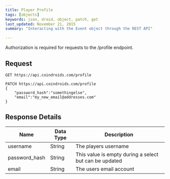 ```yaml
---
title: Player Profile
tags: [objects]
keywords: json, droid, object, patch, get
last_updated: November 21, 2015
summary: "Interacting with the Event object through the REST API"

---
```


Authorization is required for requests to the /profile endpoint.

## Request

```HTTP
GET https://api.coindroids.com/profile
```

```HTTP
PATCH https://api.coindroids.com/profile
{  
	"password_hash":"somethingelse",
	"email":"my_new_email@addresses.com"
}
```

## Response Details

|Name|Data Type|Description|
|---|---|---|
| username | String | The players username|
| password_hash | String | This value is empty during a select but can be updated |
| email | String | The users email account |



